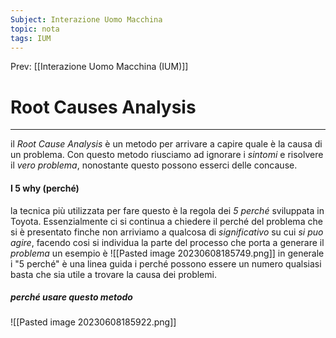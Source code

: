 ```yaml
---
Subject: Interazione Uomo Macchina
topic: nota
tags: IUM
---
```


Prev: [[Interazione Uomo Macchina (IUM)]]

# Root Causes Analysis
---
 il _Root Cause Analysis_ è un metodo per arrivare a capire quale è la causa di un  problema. Con questo metodo riusciamo ad ignorare i _sintomi_ e risolvere il _vero problema_, nonostante questo possono esserci delle concause.
#### I 5 why (perché)
la tecnica più utilizzata per fare questo è la regola dei _5 perché_ sviluppata in Toyota. Essenzialmente ci si continua a chiedere il perché del problema che si è presentato finche non arriviamo a qualcosa di _significativo_ su cui _si puo agire_, facendo cosi si individua la parte del processo che porta a generare il _problema_
un esempio è
![[Pasted image 20230608185749.png]]
in generale i "5 perché" è una linea guida i perché possono essere un numero qualsiasi basta che sia utile a trovare la causa dei problemi.
##### perché usare questo metodo
![[Pasted image 20230608185922.png]]
